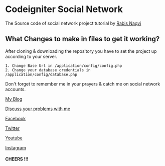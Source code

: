 # Codeigniter Social Network

The Source code of social network project tutorial by [Rabis Naqvi](http://rb.cheersbin.com/2016/11/06/codeigniter-project-tutorial-part-1-going-make/)

## What Changes to make in files to get it working?
After cloning & downloading the repository you have to set the project up according to your server.
```
1. Change Base Url in /application/config/config.php
2. Change your database credentials in /application/config/database.php
```
Don't forget to remember me in your prayers & catch me on social network accounts.

[My Blog](http://rb.cheersbin.com/)

[Discuss your problems with me](http://discussions.rb.cheersbin.com)

[Facebook](https://www.facebook.com/rabis.naqvi.official)

[Twitter](https://www.twitter.com/chrzbn_official)

[Youtube](https://www.youtube.com/channel/UCdybTHOf74nGcGrjJ7ObwTw)

[Instagram](https://www.instagram.com/cheersbin/)

#### CHEERS !!!

